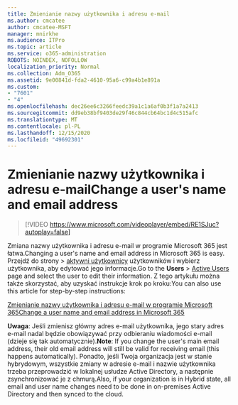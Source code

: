 ```yaml
---
title: Zmienianie nazwy użytkownika i adresu e-mail
ms.author: cmcatee
author: cmcatee-MSFT
manager: mnirkhe
ms.audience: ITPro
ms.topic: article
ms.service: o365-administration
ROBOTS: NOINDEX, NOFOLLOW
localization_priority: Normal
ms.collection: Adm_O365
ms.assetid: 9e00841d-fda2-4610-95a6-c99a4b1e891a
ms.custom:
- "7601"
- "4"
ms.openlocfilehash: dec26ee6c3266feedc39a1c1a6af0b3f1a7a2413
ms.sourcegitcommit: dd9eb38bf9403de29f46c844cb64bc1d4c515afc
ms.translationtype: MT
ms.contentlocale: pl-PL
ms.lasthandoff: 12/15/2020
ms.locfileid: "49692301"
---
```

# <a name="change-a-users-name-and-email-address"></a><span data-ttu-id="096a7-102">Zmienianie nazwy użytkownika i adresu e-mail</span><span class="sxs-lookup"><span data-stu-id="096a7-102">Change a user's name and email address</span></span>

> [!VIDEO https://www.microsoft.com/videoplayer/embed/RE1SJuc?autoplay=false]

<span data-ttu-id="096a7-103">Zmiana nazwy użytkownika i adresu e-mail w programie Microsoft 365 jest łatwa.</span><span class="sxs-lookup"><span data-stu-id="096a7-103">Changing a user's name and email address in Microsoft 365 is easy.</span></span> <span data-ttu-id="096a7-104">Przejdź do strony  \> [aktywni użytkownicy](https://go.microsoft.com/fwlink/p/?linkid=834822) użytkowników i wybierz użytkownika, aby edytować jego informacje.</span><span class="sxs-lookup"><span data-stu-id="096a7-104">Go to the **Users** \> [Active Users](https://go.microsoft.com/fwlink/p/?linkid=834822) page and select the user to edit their information.</span></span> <span data-ttu-id="096a7-105">Z tego artykułu można także skorzystać, aby uzyskać instrukcje krok po kroku:</span><span class="sxs-lookup"><span data-stu-id="096a7-105">You can also use this article for step-by-step instructions:</span></span>
  
[<span data-ttu-id="096a7-106">Zmienianie nazwy użytkownika i adresu e-mail w programie Microsoft 365</span><span class="sxs-lookup"><span data-stu-id="096a7-106">Change a user name and email address in Microsoft 365</span></span>](https://docs.microsoft.com/microsoft-365/admin/add-users/change-a-user-name-and-email-address)
  
 <span data-ttu-id="096a7-107">**Uwaga**: Jeśli zmienisz główny adres e-mail użytkownika, jego stary adres e-mail nadal będzie obowiązywać przy odbieraniu wiadomości e-mail (dzieje się tak automatycznie).</span><span class="sxs-lookup"><span data-stu-id="096a7-107">**Note**: If you change the user's main email address, their old email address will still be valid for receiving email (this happens automatically).</span></span> <span data-ttu-id="096a7-108">Ponadto, jeśli Twoja organizacja jest w stanie hybrydowym, wszystkie zmiany w adresie e-mail i nazwie użytkownika trzeba przeprowadzić w lokalnej usłudze Active Directory, a następnie zsynchronizować je z chmurą.</span><span class="sxs-lookup"><span data-stu-id="096a7-108">Also, if your organization is in Hybrid state, all email and user name changes need to be done in on-premises Active Directory and then synced to the cloud.</span></span>
